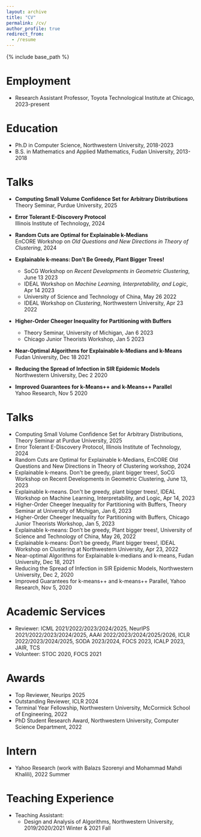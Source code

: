 ```yaml
---
layout: archive
title: "CV"
permalink: /cv/
author_profile: true
redirect_from:
  - /resume
---
```


{% include base_path %}

Employment
======
* Research Assistant Professor, Toyota Technological Institute at Chicago, 2023-present

Education
======
* Ph.D in Computer Science, Northwestern University, 2018-2023
* B.S. in Mathematics and Applied Mathematics, Fudan University, 2013-2018


Talks
======
* **Computing Small Volume Confidence Set for Arbitrary Distributions**  
  Theory Seminar, Purdue University, 2025  

* **Error Tolerant E-Discovery Protocol**  
  Illinois Institute of Technology, 2024  

* **Random Cuts are Optimal for Explainable k-Medians**  
  EnCORE Workshop on *Old Questions and New Directions in Theory of Clustering*, 2024  

* **Explainable k-means: Don’t Be Greedy, Plant Bigger Trees!**  
  - SoCG Workshop on *Recent Developments in Geometric Clustering*, June 13 2023  
  - IDEAL Workshop on *Machine Learning, Interpretability, and Logic*, Apr 14 2023  
  - University of Science and Technology of China, May 26 2022  
  - IDEAL Workshop on *Clustering*, Northwestern University, Apr 23 2022  

* **Higher-Order Cheeger Inequality for Partitioning with Buffers**  
  - Theory Seminar, University of Michigan, Jan 6 2023  
  - Chicago Junior Theorists Workshop, Jan 5 2023  

* **Near-Optimal Algorithms for Explainable k-Medians and k-Means**  
  Fudan University, Dec 18 2021  

* **Reducing the Spread of Infection in SIR Epidemic Models**  
  Northwestern University, Dec 2 2020  

* **Improved Guarantees for k-Means++ and k-Means++ Parallel**  
  Yahoo Research, Nov 5 2020  


Talks
======
* Computing Small Volume Confidence Set for Arbitrary Distributions, Theory Seminar at Purdue University, 2025
* Error Tolerant E-Discovery Protocol, Illinois Institute of Technology, 2024
* Random Cuts are Optimal for Explainable k-Medians, EnCORE Old Questions and New Directions in Theory of Clustering workshop, 2024
* Explainable k-means. Don't be greedy, plant bigger trees!, SoCG Workshop on Recent Developments in Geometric Clustering, June 13, 2023
* Explainable k-means. Don't be greedy, plant bigger trees!, IDEAL Workshop on Machine Learning, Interpretability, and Logic, Apr 14, 2023
* Higher-Order Cheeger Inequality for Partitioning with Buffers, Theory Seminar at University of Michigan, Jan 6, 2023
* Higher-Order Cheeger Inequality for Partitioning with Buffers, Chicago Junior Theorists Workshop, Jan 5, 2023
* Explainable k-means: Don’t be greedy, Plant bigger trees!, University of Science and Technology of China, May 26, 2022 
* Explainable k-means: Don’t be greedy, Plant bigger trees!, IDEAL Workshop on Clustering at Northwestern University, Apr 23, 2022
* Near-optimal Algorithms for Explainable k-medians and k-means, Fudan University, Dec 18, 2021
* Reducing the Spread of Infection in SIR Epidemic Models, Northwestern University, Dec 2, 2020 
* Improved Guarantees for k-means++ and k-means++ Parallel, Yahoo Research, Nov 5, 2020  

Academic Services
======
* Reviewer: ICML 2021/2022/2023/2024/2025, NeurIPS 2021/2022/2023/2024/2025, AAAI 2022/2023/2024/2025/2026, ICLR 2022/2023/2024/2025, SODA 2023/2024, FOCS 2023, ICALP 2023, JAIR, TCS
* Volunteer: STOC 2020, FOCS 2021

Awards
======
* Top Reviewer, Neurips 2025
* Outstanding Reviewer, ICLR 2024
* Terminal Year Fellowship, Northwestern University, McCormick School of Engineering, 2022
* PhD Student Research Award, Northwestern University, Computer Science Department, 2022

Intern
======
* Yahoo Research (work with Balazs Szorenyi and Mohammad Mahdi Khalili), 2022 Summer

Teaching Experience
======
* Teaching Assistant: 
  * Design and Analysis of Algorithms, Northwestern University, 2019/2020/2021 Winter & 2021 Fall

<!-- Work experience
======
* Summer 2015: Research Assistant
  * Github University
  * Duties included: Tagging issues
  * Supervisor: Professor Git

* Fall 2015: Research Assistant
  * Github University
  * Duties included: Merging pull requests
  * Supervisor: Professor Hub
  
Skills
======
* Skill 1
* Skill 2
  * Sub-skill 2.1
  * Sub-skill 2.2
  * Sub-skill 2.3
* Skill 3

Publications
======
  <ul>{% for post in site.publications %}
    {% include archive-single-cv.html %}
  {% endfor %}</ul>
  
Talks
======
  <ul>{% for post in site.talks %}
    {% include archive-single-talk-cv.html %}
  {% endfor %}</ul>
  
Teaching
======
  <ul>{% for post in site.teaching %}
    {% include archive-single-cv.html %}
  {% endfor %}</ul>
  
Service and leadership
======
* Currently signed in to 43 different slack teams -->
